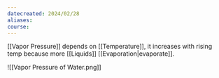 ```yaml
---
datecreated: 2024/02/28
aliases: 
course:
---
```

[[Vapor Pressure]] depends on [[Temperature]], it increases with rising temp because more [[Liquids]] [[Evaporation|evaporate]].

![[Vapor Pressure of Water.png]]
